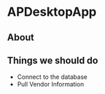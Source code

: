 # APDesktopApp

## About

## Things we should do

* Connect to the database
* Pull Vendor Information
